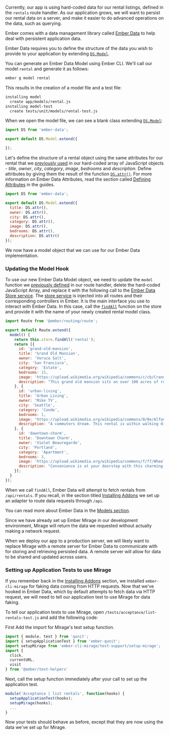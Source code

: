Currently, our app is using hard-coded data for our rental listings, defined in the `rentals` route handler.
As our application grows, we will want to persist our rental data on a server, and make it easier to do advanced operations on the data, such as querying.

Ember comes with a data management library called [Ember Data](https://github.com/emberjs/data) to help deal with persistent application data.

Ember Data requires you to define the structure of the data you wish to provide to your application by extending [`DS.Model`](https://api.emberjs.com/ember-data/3.9/classes/DS.Model).

You can generate an Ember Data Model using Ember CLI.
We'll call our model `rental` and generate it as follows:

```bash
ember g model rental
```

This results in the creation of a model file and a test file:

```bash
installing model
  create app/models/rental.js
installing model-test
  create tests/unit/models/rental-test.js
```

When we open the model file, we can see a blank class extending [`DS.Model`](https://api.emberjs.com/ember-data/3.9/classes/DS.Model):

```javascript {data-filename=app/models/rental.js}
import DS from 'ember-data';

export default DS.Model.extend({

});
```

Let's define the structure of a rental object using the same attributes for our rental that we [previously used](../model-hook/) in our hard-coded array of JavaScript objects -
_title_, _owner_, _city_, _category_, _image_, _bedrooms_ and _description_.
Define attributes by giving them the result of the function [`DS.attr()`](https://api.emberjs.com/ember-data/3.9/classes/DS/methods/attr?anchor=attr).
For more information on Ember Data Attributes, read the section called [Defining Attributes](../../models/defining-models/#toc_defining-attributes) in the guides.

```javascript {data-filename="app/models/rental.js" data-diff="+4,+5,+6,+7,+8,+9,+10"}
import DS from 'ember-data';

export default DS.Model.extend({
  title: DS.attr(),
  owner: DS.attr(),
  city: DS.attr(),
  category: DS.attr(),
  image: DS.attr(),
  bedrooms: DS.attr(),
  description: DS.attr()
});
```

We now have a model object that we can use for our Ember Data implementation.

### Updating the Model Hook

To use our new Ember Data Model object, we need to update the `model` function we [previously defined](../model-hook/) in our route handler, delete the hard-coded JavaScript Array, and replace it with the following call to the [Ember Data Store service](../../models/#toc_the-store-and-a-single-source-of-truth).
The [store service](https://api.emberjs.com/ember-data/3.9/classes/DS.Store) is injected into all routes and their corresponding controllers in Ember.
It is the main interface you use to interact with Ember Data.
In this case, call the [`findAll`](https://api.emberjs.com/ember-data/3.9/classes/DS.Store/methods/findAll?anchor=findAll) function on the store and provide it with the name of your newly created rental model class.

```javascript {data-filename="app/routes/rentals.js" data-diff="+5,-6,-7,-8,-9,-10,-11,-12,-13,-14,-15,-16,-17,-18,-19,-20,-21,-22,-23,-24,-25,-26,-27,-28,-29,-30,-31,-32,-33"}
import Route from '@ember/routing/route';

export default Route.extend({
  model() {
    return this.store.findAll('rental');
    return [{
      id: 'grand-old-mansion',
      title: 'Grand Old Mansion',
      owner: 'Veruca Salt',
      city: 'San Francisco',
      category: 'Estate',
      bedrooms: 15,
      image: 'https://upload.wikimedia.org/wikipedia/commons/c/cb/Crane_estate_(5).jpg',
      description: "This grand old mansion sits on over 100 acres of rolling hills and dense redwood forests."
    }, {
      id: 'urban-living',
      title: 'Urban Living',
      owner: 'Mike TV',
      city: 'Seattle',
      category: 'Condo',
      bedrooms: 1,
      image: 'https://upload.wikimedia.org/wikipedia/commons/0/0e/Alfonso_13_Highrise_Tegucigalpa.jpg',
      description: "A commuters dream. This rental is within walking distance of 2 bus stops and the Metro."
    }, {
      id: 'downtown-charm',
      title: 'Downtown Charm',
      owner: 'Violet Beauregarde',
      city: 'Portland',
      category: 'Apartment',
      bedrooms: 3,
      image: 'https://upload.wikimedia.org/wikipedia/commons/f/f7/Wheeldon_Apartment_Building_-_Portland_Oregon.jpg',
      description: "Convenience is at your doorstep with this charming downtown rental. Great restaurants and active night life are within a few feet."
    }];
  }
});
```

When we call `findAll`, Ember Data will attempt to fetch rentals from `/api/rentals`.
If you recall, in the section titled [Installing Addons](../installing-addons/) we set up an adapter to route data requests through `/api`.

You can read more about Ember Data in the [Models section](../../models/).

Since we have already set up Ember Mirage in our development environment, Mirage will return the data we requested without actually making a network request.

When we deploy our app to a production server,
we will likely want to replace Mirage with a remote server for Ember Data to communicate with for storing and retrieving persisted data.
A remote server will allow for data to be shared and updated across users.

### Setting up Application Tests to use Mirage

If you remember back in the [Installing Addons](../installing-addons/) section, we installed `ember-cli-mirage` for faking data coming from HTTP requests.
Now that we've hooked in Ember Data, which by default attempts to fetch data via HTTP request, we will need to tell our application test to use Mirage for data faking.

To tell our application tests to use Mirage, open `/tests/acceptance/list-rentals-test.js` and add the following code:

First Add the import for Mirage's test setup function.

```javascript {data-filename="tests/acceptance/list-rentals-test.js" data-diff="+3"}
import { module, test } from 'qunit';
import { setupApplicationTest } from 'ember-qunit';
import setupMirage from 'ember-cli-mirage/test-support/setup-mirage';
import {
  click,
  currentURL,
  visit
} from '@ember/test-helpers'

```

Next, call the setup function immediately after your call to set up the application test.

```javascript {data-filename="tests/acceptance/list-rentals-test.js" data-diff="+3"}
module('Acceptance | list rentals', function(hooks) {
  setupApplicationTest(hooks);
  setupMirage(hooks);
  ...
}

```

Now your tests should behave as before, except that they are now using the data we've set up for Mirage.
